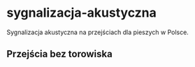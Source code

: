 # sygnalizacja-akustyczna

Sygnalizacja akustyczna na przejściach dla pieszych w Polsce.

## Przejścia bez torowiska

<audio src="https://github.com/rotnicki/sygnalizacja-akustyczna/blob/master/dzwieki/bez-torowiska/bez-torowiska-zielone-ciagle.mp3">Odtwarzacz<audio/>
